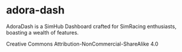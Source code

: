 # adora-dash
AdoraDash is a SimHub Dashboard crafted for SimRacing enthusiasts, boasting a wealth of features.

Creative Commons Attribution-NonCommercial-ShareAlike 4.0 